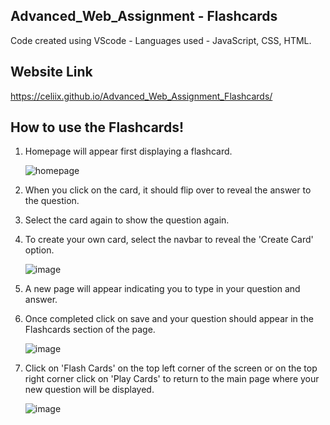 Advanced_Web_Assignment - Flashcards
----------------------------------------------
Code created using VScode - Languages used -  JavaScript, CSS, HTML.

Website Link 
-------------------------------------------------
https://celiix.github.io/Advanced_Web_Assignment_Flashcards/

How to use the Flashcards!
--------------------------------------
1. Homepage will appear first displaying a flashcard.
   
   ![homepage](https://github.com/Celiix/Advanced_Web_Assignment_Flashcards/assets/92170983/4b173149-459c-47a4-8811-2ade1c8f2b44)

2. When you click on the card, it should flip over to reveal the answer to the question.
   
3. Select the card again to show the question again.
   
4. To create your own card, select the navbar to reveal the 'Create Card' option.

   ![image](https://github.com/Celiix/Advanced_Web_Assignment_Flashcards/assets/92170983/ed0c88bf-3314-4d6a-9069-16ab77c88e57)

5. A new page will appear indicating you to type in your question and answer.
    
6. Once completed click on save and your question should appear in the Flashcards section of the page.
    
   ![image](https://github.com/Celiix/Advanced_Web_Assignment_Flashcards/assets/92170983/c8f97d56-48af-425d-acfd-897fcbc2f265)


    
7. Click on 'Flash Cards' on the top left corner of the screen or on the top right corner click on 'Play Cards' to return to the main page where your new question will be displayed.

    ![image](https://github.com/Celiix/Advanced_Web_Assignment_Flashcards/assets/92170983/927a0e8c-c392-4d6e-bb77-46f553385381)


